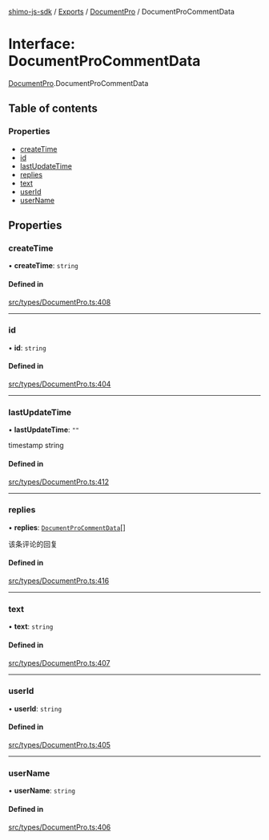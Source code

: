[shimo-js-sdk](../README.md) / [Exports](../modules.md) / [DocumentPro](../modules/DocumentPro.md) / DocumentProCommentData

# Interface: DocumentProCommentData

[DocumentPro](../modules/DocumentPro.md).DocumentProCommentData

## Table of contents

### Properties

- [createTime](DocumentPro.DocumentProCommentData.md#createtime)
- [id](DocumentPro.DocumentProCommentData.md#id)
- [lastUpdateTime](DocumentPro.DocumentProCommentData.md#lastupdatetime)
- [replies](DocumentPro.DocumentProCommentData.md#replies)
- [text](DocumentPro.DocumentProCommentData.md#text)
- [userId](DocumentPro.DocumentProCommentData.md#userid)
- [userName](DocumentPro.DocumentProCommentData.md#username)

## Properties

### createTime

• **createTime**: `string`

#### Defined in

[src/types/DocumentPro.ts:408](https://github.com/shimo-open/shimo-js-sdk/blob/86bca76/src/types/DocumentPro.ts#L408)

___

### id

• **id**: `string`

#### Defined in

[src/types/DocumentPro.ts:404](https://github.com/shimo-open/shimo-js-sdk/blob/86bca76/src/types/DocumentPro.ts#L404)

___

### lastUpdateTime

• **lastUpdateTime**: ``""``

timestamp string

#### Defined in

[src/types/DocumentPro.ts:412](https://github.com/shimo-open/shimo-js-sdk/blob/86bca76/src/types/DocumentPro.ts#L412)

___

### replies

• **replies**: [`DocumentProCommentData`](DocumentPro.DocumentProCommentData.md)[]

该条评论的回复

#### Defined in

[src/types/DocumentPro.ts:416](https://github.com/shimo-open/shimo-js-sdk/blob/86bca76/src/types/DocumentPro.ts#L416)

___

### text

• **text**: `string`

#### Defined in

[src/types/DocumentPro.ts:407](https://github.com/shimo-open/shimo-js-sdk/blob/86bca76/src/types/DocumentPro.ts#L407)

___

### userId

• **userId**: `string`

#### Defined in

[src/types/DocumentPro.ts:405](https://github.com/shimo-open/shimo-js-sdk/blob/86bca76/src/types/DocumentPro.ts#L405)

___

### userName

• **userName**: `string`

#### Defined in

[src/types/DocumentPro.ts:406](https://github.com/shimo-open/shimo-js-sdk/blob/86bca76/src/types/DocumentPro.ts#L406)
